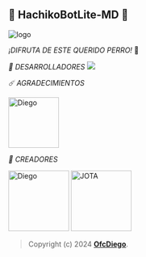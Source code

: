 ## 🐶 HachikoBotLite-MD 🐶

![logo](https://telegra.ph/file/f3b56b90b1725b62cd5d8.jpg)

*¡DIFRUTA DE ESTE QUERIDO PERRO!* 🐶

*🌟 DESARROLLADORES*
<a href="https://github.com/OfcDiego/HachikoBotLite-MD/graphs/contributors">
<img src="https://contrib.rocks/image?repo=OfcDiego/HachikoBotLite-MD" /> 
</a>

*☄️ AGRADECIMIENTOS*

<a
href="https://github.com/BrunoSobrino"><img src="https://telegra.ph/file/560191203b6749133bcf4.jpg" width="100" height="100" alt="Diego"/></a>

*👑 CREADORES*

<a
href="https://github.com/OfcDiego"><img src="https://telegra.ph/file/f3b56b90b1725b62cd5d8.jpg" width="120" height="120" alt="Diego"/></a> <a
href="https://github.com/HACHEJOTA"><img src="https://telegra.ph/file/3fae4e0f050e47db4bbf0.jpg" width="120" height="120" alt="JOTA"/></a>
> Copyright (c) 2024 **[OfcDiego](https://github.com/OfcDiego/HachikoBotLite-MD)**.
